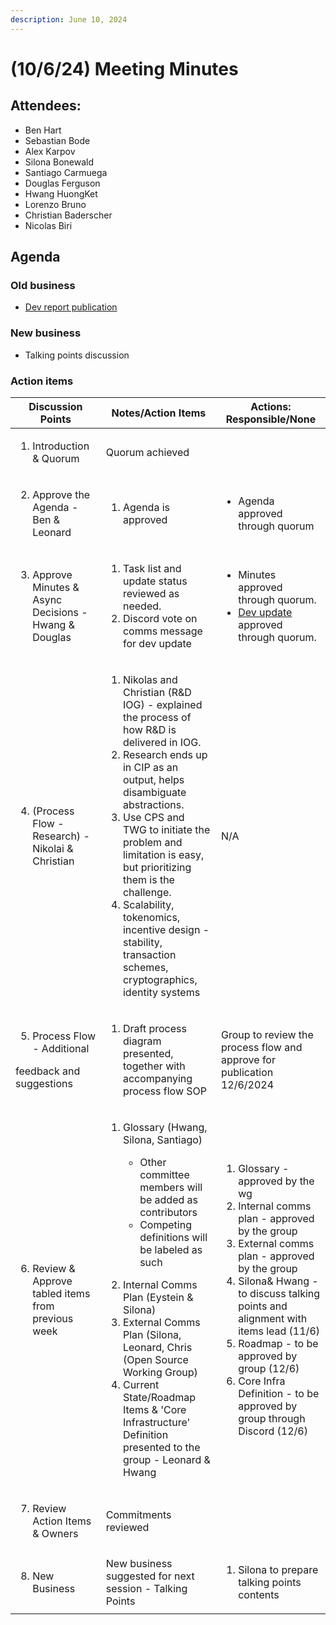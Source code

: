 ```yaml
---
description: June 10, 2024
---
```


# (10/6/24) Meeting Minutes

## Attendees:

* Ben Hart
* Sebastian Bode
* Alex Karpov
* Silona Bonewald
* Santiago Carmuega
* Douglas Ferguson
* Hwang HuongKet
* Lorenzo Bruno
* Christian Baderscher
* Nicolas Biri

## Agenda

### Old business

* [Dev report publication](https://docs.intersectmbo.org/intersect-overview/intersect-development-updates)&#x20;

### New business

* Talking points discussion

### Action items

| Discussion Points                                                                         | Notes/Action Items                                                                                                                                                                                                                                                                                                                                                                                                                                            | Actions: Responsible/None                                                                                                                                                                                                                                                                                                                                                            |
| ----------------------------------------------------------------------------------------- | ------------------------------------------------------------------------------------------------------------------------------------------------------------------------------------------------------------------------------------------------------------------------------------------------------------------------------------------------------------------------------------------------------------------------------------------------------------- | ------------------------------------------------------------------------------------------------------------------------------------------------------------------------------------------------------------------------------------------------------------------------------------------------------------------------------------------------------------------------------------ |
| <ol><li>Introduction &#x26; Quorum</li></ol>                                              | Quorum achieved                                                                                                                                                                                                                                                                                                                                                                                                                                               | <p><br></p>                                                                                                                                                                                                                                                                                                                                                                          |
| <ol start="2"><li>Approve the Agenda - Ben &#x26; Leonard</li></ol>                       | <ol><li>Agenda is approved</li></ol>                                                                                                                                                                                                                                                                                                                                                                                                                          | <ul><li>Agenda approved through quorum</li></ul>                                                                                                                                                                                                                                                                                                                                     |
| <ol start="3"><li>Approve Minutes &#x26; Async Decisions - Hwang &#x26; Douglas</li></ol> | <ol><li>Task list and update status reviewed as needed.</li><li>Discord vote on comms message for dev update</li></ol>                                                                                                                                                                                                                                                                                                                                        | <ul><li>Minutes approved through quorum.</li><li><a href="https://www.intersectmbo.org/news/intersect-development-update-18-june-14th">Dev update</a> approved through quorum.</li></ul>                                                                                                                                                                                             |
| <ol start="4"><li>(Process Flow - Research) - Nikolai &#x26; Christian</li></ol>          | <ol><li>Nikolas and Christian (R&#x26;D IOG) - explained the process of how R&#x26;D is delivered in IOG.</li><li>Research ends up in CIP as an output, helps disambiguate abstractions.</li><li>Use CPS and TWG to initiate the problem and limitation is easy, but prioritizing them is the challenge.</li><li>Scalability, tokenomics, incentive design - stability, transaction schemes, cryptographics, identity systems</li></ol>                       | N/A                                                                                                                                                                                                                                                                                                                                                                                  |
| <ol start="5"><li>Process Flow - Additional</li></ol><p>feedback and suggestions</p>      | <ol><li>Draft process diagram presented, together with accompanying process flow SOP</li></ol>                                                                                                                                                                                                                                                                                                                                                                | Group to review the process flow and approve for publication 12/6/2024                                                                                                                                                                                                                                                                                                               |
| <ol start="6"><li>Review &#x26; Approve tabled items from previous week</li></ol>         | <ol><li><p>Glossary (Hwang, Silona, Santiago)</p><ul><li>Other committee members will be added as contributors</li><li>Competing definitions will be labeled as such</li></ul><p></p></li><li>Internal Comms Plan (Eystein &#x26; Silona)</li><li>External Comms Plan (Silona, Leonard, Chris (Open Source Working Group)</li><li>Current State/Roadmap Items &#x26; 'Core Infrastructure' Definition presented to the group - Leonard &#x26; Hwang</li></ol> | <ol><li>Glossary - approved by the wg</li><li>Internal comms plan - approved by the group</li><li>External comms plan - approved by the group</li><li>Silona&#x26; Hwang - to discuss talking points and alignment with items lead (11/6) </li><li>Roadmap - to be approved by group (12/6)</li><li>Core Infra Definition - to be approved by group through Discord (12/6)</li></ol> |
| <ol start="7"><li>Review Action Items &#x26; Owners</li></ol>                             | Commitments reviewed                                                                                                                                                                                                                                                                                                                                                                                                                                          | <p><br></p>                                                                                                                                                                                                                                                                                                                                                                          |
| <ol start="8"><li>New Business</li></ol>                                                  | New business suggested for next session - Talking Points                                                                                                                                                                                                                                                                                                                                                                                                      | <ol><li>Silona to prepare talking points contents</li></ol>                                                                                                                                                                                                                                                                                                                          |

